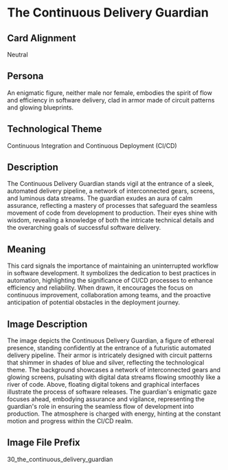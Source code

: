 # The Continuous Delivery Guardian

## Card Alignment
Neutral

## Persona
An enigmatic figure, neither male nor female, embodies the spirit of flow and efficiency in software delivery, clad in armor made of circuit patterns and glowing blueprints.

## Technological Theme
Continuous Integration and Continuous Deployment (CI/CD)

## Description
The Continuous Delivery Guardian stands vigil at the entrance of a sleek, automated delivery pipeline, a network of interconnected gears, screens, and luminous data streams. The guardian exudes an aura of calm assurance, reflecting a mastery of processes that safeguard the seamless movement of code from development to production. Their eyes shine with wisdom, revealing a knowledge of both the intricate technical details and the overarching goals of successful software delivery.

## Meaning
This card signals the importance of maintaining an uninterrupted workflow in software development. It symbolizes the dedication to best practices in automation, highlighting the significance of CI/CD processes to enhance efficiency and reliability. When drawn, it encourages the focus on continuous improvement, collaboration among teams, and the proactive anticipation of potential obstacles in the deployment journey.

## Image Description
The image depicts the Continuous Delivery Guardian, a figure of ethereal presence, standing confidently at the entrance of a futuristic automated delivery pipeline. Their armor is intricately designed with circuit patterns that shimmer in shades of blue and silver, reflecting the technological theme. The background showcases a network of interconnected gears and glowing screens, pulsating with digital data streams flowing smoothly like a river of code. Above, floating digital tokens and graphical interfaces illustrate the process of software releases. The guardian's enigmatic gaze focuses ahead, embodying assurance and vigilance, representing the guardian's role in ensuring the seamless flow of development into production. The atmosphere is charged with energy, hinting at the constant motion and progress within the CI/CD realm.

## Image File Prefix
30_the_continuous_delivery_guardian